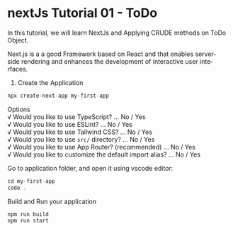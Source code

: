 # nextJs Tutorial 01 - ToDo    

In this tutorial, we will learn NextJs and Applying CRUDE methods on ToDo Object.    

Next.js is a a good Framework based on React and that e­nables server-side­ rendering and enhance­s the developme­nt of interactive user inte­rfaces.     

1. Create the Application    
```.js
npx create-next-app my-first-app
```
Options    
√ Would you like to use TypeScript? ... No / Yes    
√ Would you like to use ESLint? ... No / Yes    
√ Would you like to use Tailwind CSS? ... No / Yes    
√ Would you like to use `src/` directory? ... No / Yes    
√ Would you like to use App Router? (recommended) ... No / Yes    
√ Would you like to customize the default import alias? ... No / Yes    


Go to application folder, and open it using vscode editor:    
```.js
cd my-first-app
code .    
```

Build and Run your application    
```.js
npm run build
npm run start
```
